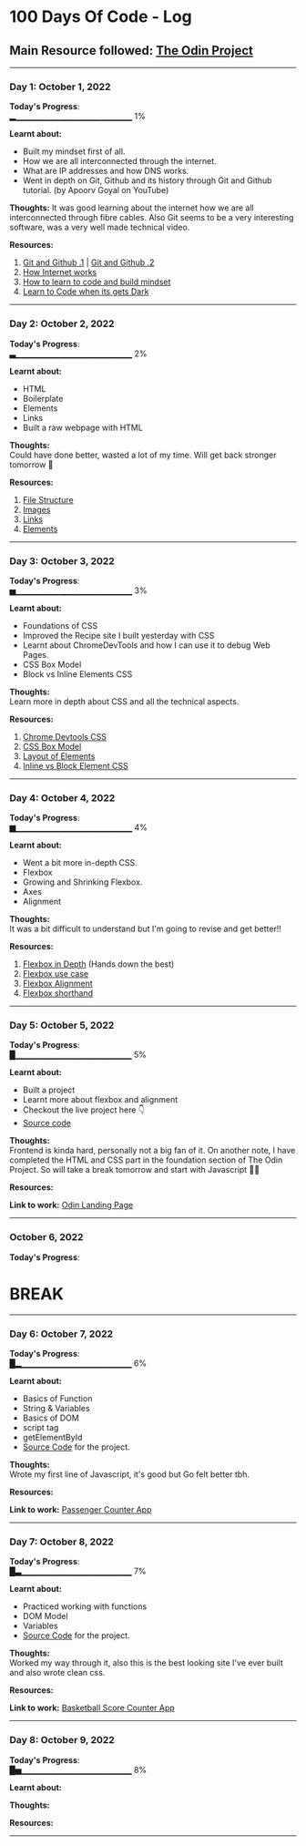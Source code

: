 # 100 Days Of Code - Log
## Main Resource followed: [The Odin Project](https://www.theodinproject.com/paths)
---------------------------------------------------------------------------------------------------------------------------------------------------------

### Day 1: October 1, 2022

**Today's Progress**:  
▂▁▁▁▁▁▁▁▁▁▁▁▁▁▁▁▁▁▁▁ 1%
  
  **Learnt about:** 
- Built my mindset first of all.  
- How we are all interconnected through the internet.  
- What are IP addresses and how DNS works.  
- Went in depth on Git, Github and its history through Git and Github tutorial. (by Apoorv Goyal on YouTube)  

**Thoughts:** It was good learning about the internet how we are all interconnected through fibre cables. Also Git seems to be a very interesting software, was a very well made technical video.  

**Resources:**  
1. [Git and Github .1](https://youtu.be/LQ2LTPHeTts) | [Git and Github .2](https://youtu.be/fkKfKsASjV4)    
2. [How Internet works](https://developer.mozilla.org/en-US/docs/Learn/Common_questions/How_does_the_Internet_work)   
3. [How to learn to code and build mindset](https://youtu.be/j-BVv0XW1H8)   
4. [Learn to Code when its gets Dark](https://www.freecodecamp.org/news/learning-to-code-when-it-gets-dark-e485edfb58fd#.yjh0fehje)   
               
<!---**Link(s) to work**: [Calculator App](http://www.example.com)--->     

---------------------------------------------------------------------------------------------------------------------------------------------------------
### Day 2: October 2, 2022

**Today's Progress**:  
▃▁▁▁▁▁▁▁▁▁▁▁▁▁▁▁▁▁▁▁ 2%

**Learnt about:**
- HTML
- Boilerplate
- Elements
- Links
- Built a raw webpage with HTML 

**Thoughts:**  
Could have done better, wasted a lot of my time. Will get back stronger tomorrow 💪

**Resources:**  
1. [File Structure](https://youtu.be/ta3Oxx7Yqbo)    
2. [Images](https://youtu.be/0xoztJCHpbQ)
3. [Links](https://youtu.be/tsEQgGjSmkM)
4. [Elements](https://developer.mozilla.org/en-US/docs/Web/HTML/Element)  
               
<!---**Link to work**: [Calculator App](http://www.example.com)--->     

--------------------------------------------------------------------------------------------------------------------------------------------------------- 
### Day 3: October 3, 2022

**Today's Progress**:   
▅▁▁▁▁▁▁▁▁▁▁▁▁▁▁▁▁▁▁▁ 3%  

**Learnt about:** 
- Foundations of CSS
- Improved the Recipe site I built yesterday with CSS
- Learnt about ChromeDevTools and how I can use it to debug Web Pages.
- CSS Box Model
- Block vs Inline Elements CSS

**Thoughts:**  
Learn more in depth about CSS and all the technical aspects.

**Resources:**   
1. [Chrome Devtools CSS](https://developer.chrome.com/docs/devtools/css/)
2. [CSS Box Model](https://youtu.be/rIO5326FgPE)
3. [Layout of Elements](https://developer.mozilla.org/en-US/docs/Learn/CSS/CSS_layout/Normal_Flow)
4. [Inline vs Block Element CSS](https://www.digitalocean.com/community/tutorials/css-display-inline-vs-inline-block)
                
<!---**Link to work**: [Calculator App](http://www.example.com)--->     

---------------------------------------------------------------------------------------------------------------------------------------------------------
### Day 4: October 4, 2022

**Today's Progress**:   
▆▁▁▁▁▁▁▁▁▁▁▁▁▁▁▁▁▁▁▁ 4% 

**Learnt about:** 
- Went a bit more in-depth CSS.
- Flexbox 
- Growing and Shrinking Flexbox.
- Axes
- Alignment

**Thoughts:**   
It was a bit difficult to understand but I'm going to revise and get better!!

**Resources:**   
1. [Flexbox in Depth](https://internetingishard.com/html-and-css/flexbox/) (Hands down the best)
2. [Flexbox use case](https://developer.mozilla.org/en-US/docs/Web/CSS/CSS_Flexible_Box_Layout/Typical_Use_Cases_of_Flexbox)
3. [Flexbox Alignment](https://developer.mozilla.org/en-US/docs/Web/CSS/CSS_Box_Alignment)
4. [Flexbox shorthand](https://youtu.be/CFgeJq4l1YM)
               
<!---**Link to work**: [Calculator App](http://www.example.com)--->     

--------------------------------------------------------------------------------------------------------------------------------------------------------- 
### Day 5: October 5, 2022

**Today's Progress**:   
█▁▁▁▁▁▁▁▁▁▁▁▁▁▁▁▁▁▁▁ 5%

**Learnt about:** 
- Built a project
- Learnt more about flexbox and alignment
- Checkout the live project here 👇
- [Source code](https://github.com/hamees-sayed/odin-landing-page)

**Thoughts:**   
Frontend is kinda hard, personally not a big fan of it. On another note, I have completed the HTML and CSS part in the foundation section of The Odin Project. So will take a break tomorrow and start with Javascript 💪🚀

**Resources:**     
               
**Link to work:** [Odin Landing Page](https://odin-landing-page-2510.netlify.app)  

--------------------------------------------------------------------------------------------------------------------------------------------------------- 
### October 6, 2022

**Today's Progress**:   

# BREAK  

--------------------------------------------------------------------------------------------------------------------------------------------------------- 
### Day 6: October 7, 2022

**Today's Progress**:   
█▂▁▁▁▁▁▁▁▁▁▁▁▁▁▁▁▁▁▁ 6%

**Learnt about:**   
- Basics of Function
- String & Variables
- Basics of DOM
- script tag  
- getElementById
- [Source Code](https://github.com/hamees-sayed/passenger-counter-app) for the project.

**Thoughts:**   
Wrote my first line of Javascript, it's good but Go felt better tbh.

**Resources:**     
                
**Link to work:** [Passenger Counter App](https://passenger-counter-2510.netlify.com)   

--------------------------------------------------------------------------------------------------------------------------------------------------------- 
### Day 7: October 8, 2022

**Today's Progress**:   
█▃▁▁▁▁▁▁▁▁▁▁▁▁▁▁▁▁▁▁ 7%

**Learnt about:**
- Practiced working with functions
- DOM Model
- Variables
- [Source Code](https://github.com/hamees-sayed/basketball-score-counter) for the project.

**Thoughts:**    
Worked my way through it, also this is the best looking site I've ever built and also wrote clean css. 


**Resources:**     
               
**Link to work:** [Basketball Score Counter App](https://basketball-score-2510.netlify.com) 

---------------------------------------------------------------------------------------------------------------------------------------------------------
### Day 8: October 9, 2022

**Today's Progress**:   
█▅▁▁▁▁▁▁▁▁▁▁▁▁▁▁▁▁▁▁ 8%

**Learnt about:**


**Thoughts:**    



**Resources:**     
               
<!-- **Link to work:** -->

---------------------------------------------------------------------------------------------------------------------------------------------------------

